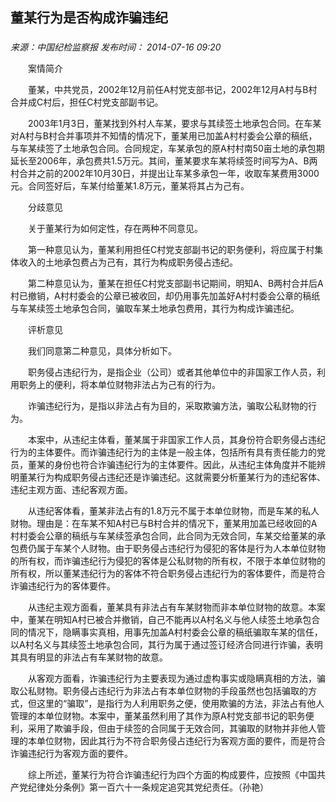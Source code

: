## 董某行为是否构成诈骗违纪

### 

_来源：中国纪检监察报_ _发布时间： 2014-07-16 09:20_

　　案情简介

　　董某，中共党员，2002年12月前任A村党支部书记，2002年12月A村与B村合并成C村后，担任C村党支部副书记。

　　2003年1月3日，董某找到外村人车某，要求与其续签土地承包合同。在车某对A村与B村合并事项并不知情的情况下，董某用已加盖A村村委会公章的稿纸，与车某续签了土地承包合同。合同规定，车某承包的原A村村南50亩土地的承包期延长至2006年，承包费共1.5万元。其间，董某要求车某将续签时间写为A、B两村合并之前的2002年10月30日，并提出让车某多承包一年，收取车某费用3000元。合同签好后，车某付给董某1.8万元，董某将其占为己有。

　　分歧意见

　　关于董某行为如何定性，存在两种不同意见。

　　第一种意见认为，董某利用担任C村党支部副书记的职务便利，将应属于村集体收入的土地承包费占为己有，其行为构成职务侵占违纪。

　　第二种意见认为，董某在担任C村党支部副书记期间，明知A、B两村合并后A村已撤销，A村村委会的公章已被收回，却仍用事先加盖好A村村委会公章的稿纸与车某续签土地承包合同，骗取车某土地承包费用，其行为构成诈骗违纪。

　　评析意见

　　我们同意第二种意见，具体分析如下。

　　职务侵占违纪行为，是指企业（公司）或者其他单位中的非国家工作人员，利用职务上的便利，将本单位财物非法占为己有的行为。

　　诈骗违纪行为，是指以非法占有为目的，采取欺骗方法，骗取公私财物的行为。

　　本案中，从违纪主体看，董某属于非国家工作人员，其身份符合职务侵占违纪行为的主体要件。而诈骗违纪行为的主体是一般主体，包括所有具有责任能力的党员，董某的身份也符合诈骗违纪行为的主体要件。因此，从违纪主体角度并不能辨明董某行为构成职务侵占违纪还是诈骗违纪。这就需要分析董某行为的违纪客体、违纪主观方面、违纪客观方面。

　　从违纪客体看，董某非法占有的1.8万元不属于本单位财物，而是车某的私人财物。理由是：在车某不知A村已与B村合并的情况下，董某用加盖已经收回的A村村委会公章的稿纸与车某续签承包合同，此合同为无效合同，车某交给董某的承包费仍属于车某个人财物。由于职务侵占违纪行为侵犯的客体是行为人本单位财物的所有权，而诈骗违纪行为侵犯的客体是公私财物的所有权，不限于本单位财物的所有权，所以董某违纪行为的客体不符合职务侵占违纪行为的客体要件，而是符合诈骗违纪行为的客体要件。

　　从违纪主观方面看，董某具有非法占有车某财物而非本单位财物的故意。本案中，董某在明知A村已被合并撤销，自己不能再以A村名义与他人续签土地承包合同的情况下，隐瞒事实真相，用事先加盖A村村委会公章的稿纸骗取车某的信任，以A村名义与其续签土地承包合同，其行为属于通过签订经济合同进行诈骗，表明其具有明显的非法占有车某财物的故意。

　　从客观方面看，诈骗违纪行为主要表现为通过虚构事实或隐瞒真相的方法，骗取公私财物。职务侵占违纪行为非法占有本单位财物的手段虽然也包括骗取的方式，但这里的“骗取”，是指行为人利用职务之便，使用欺骗的方法，非法占有他人管理的本单位财物。本案中，董某虽然利用了其作为原A村党支部书记的职务便利，采用了欺骗手段，但由于续签的合同属于无效合同，其骗取的财物并非他人管理的本单位财物，因此其行为不符合职务侵占违纪行为客观方面的要件，而是符合诈骗违纪行为客观方面的要件。

　　综上所述，董某行为符合诈骗违纪行为四个方面的构成要件，应按照《中国共产党纪律处分条例》第一百六十一条规定追究其党纪责任。（孙艳）